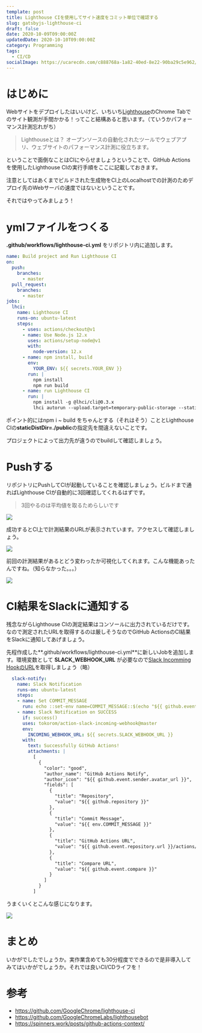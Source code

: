 ```yaml
---
template: post
title: Lighthouse CIを使用してサイト速度をコミット単位で確認する
slug: gatsbyjs-lighthouse-ci
draft: false
date: 2020-10-09T09:00:00Z
updatedDate: 2020-10-10T09:00:00Z
category: Programming
tags:
  - CI/CD
socialImage: https://ucarecdn.com/c888768a-1a82-40ed-8e22-90ba29c5e962/
---
```


# はじめに

Webサイトをデプロイしたはいいけど、いちいち[Lighthouse](https://chrome.google.com/webstore/detail/lighthouse/blipmdconlkpinefehnmjammfjpmpbjk?hl=ja)のChrome Tabでのサイト観測が手間かかる！ってこと結構あると思います。（ていうかパフォーマンス計測忘れがち）

> Lighthouseとは？
> オープンソースの自動化されたツールでウェブアプリ、ウェブサイトのパフォーマンス計測に役立ちます。

ということで面倒なことはCIにやらせましょうということで、GitHub Actions を使用したLighthouse CIの実行手順をここに記載しておきます。

注意としてはあくまでビルドされた生成物をCI上のLocalhostでの計測のためデプロイ先のWebサーバの速度ではないということです。

それではやってみましょう！

# ymlファイルをつくる

**.github/workflows/lighthouse-ci.yml** をリポジトリ内に追加します。

```yml
name: Build project and Run Lighthouse CI
on:
  push:
    branches:
      - master
  pull_request:
    branches:
      - master
jobs:
  lhci:
    name: Lighthouse CI
    runs-on: ubuntu-latest
    steps:
      - uses: actions/checkout@v1
      - name: Use Node.js 12.x
        uses: actions/setup-node@v1
        with:
          node-version: 12.x
      - name: npm install, build
        env:
          YOUR_ENV: ${{ secrets.YOUR_ENV }}
        run: |
          npm install
          npm run build
      - name: run Lighthouse CI
        run: |
          npm install -g @lhci/cli@0.3.x
          lhci autorun --upload.target=temporary-public-storage --staticDistDir=./public || echo "LHCI failed!"
```

ポイント的にはnpm i ~ build をちゃんとする（それはそう）こととLighthouse CIの**staticDistDir=./public**の指定先を間違えないことです。

プロジェクトによって出力先が違うのでbuildして確認しましょう。

# Pushする

リポジトリにPushしてCIが起動していることを確認しましょう。ビルドまで通ればLighthouse CIが自動的に3回確認してくれるはずです。

> 3回やるのは平均値を取るためらしいです

![](https://img.esa.io/uploads/production/attachments/15569/2020/10/09/84487/ccef0bd9-85ac-4a6b-aac7-fd0839093bc2.png)

成功するとCI上で計測結果のURLが表示されています。アクセスして確認しましょう。

![](https://img.esa.io/uploads/production/attachments/15569/2020/10/09/84487/e61df45a-1acc-492b-b478-5636704700e5.png)

前回の計測結果があるとどう変わったか可視化してくれます。こんな機能あったんですね。（知らなかった。。。）

![](https://img.esa.io/uploads/production/attachments/15569/2020/10/09/84487/ab73c1b6-a1bd-450b-afd4-29cf3363a41b.png) 

# CI結果をSlackに通知する

残念ながらLighthouse CIの測定結果はコンソールに出力されているだけです。なので測定されたURLを取得するのは厳しそうなのでGitHub ActionsのCI結果をSlackに通知してあげましょう。

先程作成した**.github/workflows/lighthouse-ci.yml**に新しいJobを追加します。環境変数として **SLACK_WEBHOOK_URL** が必要なので[Slack Incomming HookのURL](https://slack.com/intl/ja-jp/help/articles/115005265063-Slack-%E3%81%A7%E3%81%AE-Incoming-Webhook-%E3%81%AE%E5%88%A9%E7%94%A8)を取得しましょう（略）

```yml
  slack-notify:
    name: Slack Notification
    runs-on: ubuntu-latest
    steps:
    - name: Set COMMIT_MESSAGE
      run: echo ::set-env name=COMMIT_MESSAGE::$(echo "${{ github.event.head_commit.message }}" | tr '\n' ' ')
    - name: Slack Notification on SUCCESS
      if: success()
      uses: tokorom/action-slack-incoming-webhook@master
      env:
        INCOMING_WEBHOOK_URL: ${{ secrets.SLACK_WEBHOOK_URL }}
      with:
        text: Successfully GitHub Actions!
        attachments: |
          [
            {
              "color": "good",
              "author_name": "GitHub Actions Notify",
              "author_icon": "${{ github.event.sender.avatar_url }}",
              "fields": [
                {
                  "title": "Repository",
                  "value": "${{ github.repository }}"
                },
                {
                  "title": "Commit Message",
                  "value": "${{ env.COMMIT_MESSAGE }}"
                },
                {
                  "title": "GitHub Actions URL",
                  "value": "${{ github.event.repository.url }}/actions/runs/${{ github.run_id }}"
                },
                {
                  "title": "Compare URL",
                  "value": "${{ github.event.compare }}"
                }
              ]
            }
          ]
```

うまくいくとこんな感じになります。

![](https://img.esa.io/uploads/production/attachments/15569/2020/10/10/84487/825ab829-631a-48ed-8b04-8dc25836db1e.png)


# まとめ

いかがでしたでしょうか。実作業含めても30分程度でできるので是非導入してみてはいかがでしょうか。それでは良いCI/CDライフを！

# 参考

- https://github.com/GoogleChrome/lighthouse-ci
- https://github.com/GoogleChromeLabs/lighthousebot
- https://spinners.work/posts/github-actions-context/